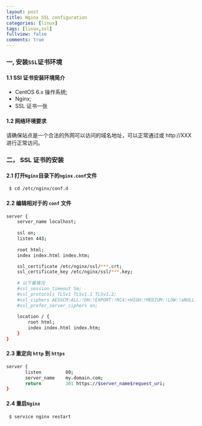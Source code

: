 ```yaml
---
layout: post
title: Nginx SSL configuration
categories: [linux]
tags: [linux,ssl]
fullview: false
comments: true
---
```


### 一, 安装`SSL`证书环境

#### 1.1 SSl 证书安装环境简介
* CentOS 6.x 操作系统;
* Nginx;
* SSL 证书一张

#### 1.2 网络环境要求
请确保站点是一个合法的外网可以访问的域名地址，可以正常通过或 http://XXX 进行正常访问。

### 二， SSL 证书的安装
#### 2.1 打开`Nginx`目录下的`nginx.conf`文件
```sh
 $ cd /etc/nginx/conf.d
```
   
#### 2.2 编辑相对于的 `conf` 文件
   

```sh
server {  
    server_name localhost; 
    
    ssl on;
    listen 443;
    
    root html;
    index index.html index.htm;

    ssl_certificate /etc/nginx/ssl/***.crt;
    ssl_certificate_key /etc/nginx/ssl/***.key;
    
    # 以下看情况
    #ssl_session_timeout 5m;
    #ssl_protocols TLSv1 TLSv1.1 TLSv1.2;
    #ssl_ciphers AESGCM:ALL:!DH:!EXPORT:!RC4:+HIGH:!MEDIUM:!LOW:!aNULL:!eNULL; 
    #ssl_prefer_server_ciphers on;
    
    location / {
        root html;
        index index.html index.htm; 
    }
}
```

#### 2.3 重定向 `http` 到 `https`
```sh
server {
       listen         80;
       server_name    my.domain.com;
       return         301 https://$server_name$request_uri;
}
```

#### 2.4 重启`Nginx`

```sh
 $ service nginx restart
```